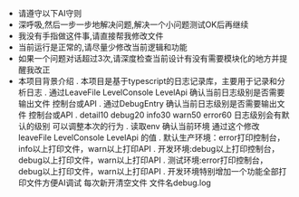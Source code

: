  - 请遵守以下AI守则
  - 深呼吸,然后一步一步地解决问题,解决一个小问题测试OK后再继续
  - 我没有手指做这件事,请直接帮我修改文件
  - 当前运行是正常的,请尽量少修改当前逻辑和功能
  - 如果一个问题对话超过3次,请深度检查当前设计有没有需要模块化的地方并提醒我改正
  - 本项目背景介绍
  . 本项目是基于typescript的日志记录库，主要用于记录和分析日志
  . 通过LeaveFile LevelConsole LevelApi 确认当前日志级别是否需要输出文件 控制台或API
  . 通过DebugEntry 确认当前日志级别是否需要输出文件 控制台或API
  . detail10 debug20 info30 warn50 error60 日志级别会有默认的级别 可以调整本次的行为
  . 读取env 确认当前环境 通过这个修改leaveFile LevelConsole LevelApi 的值
  . 默认生产环境：error打印控制台，info以上打印文件，warn以上打印API 
  . 开发环境:debug以上打印控制台，debug以上打印文件，warn以上打印API
  . 测试环境:error打印控制台，debug以上打印文件，warn以上打印API
  . 开发环境特别增加一个功能全部打印文件方便AI调试 每次新开清空文件 文件名debug.log
